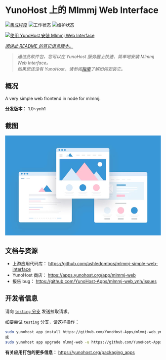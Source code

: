 <!--
注意：此 README 由 <https://github.com/YunoHost/apps/tree/master/tools/readme_generator> 自动生成
请勿手动编辑。
-->

# YunoHost 上的 Mlmmj Web Interface

[![集成程度](https://dash.yunohost.org/integration/mlmmj-web.svg)](https://ci-apps.yunohost.org/ci/apps/mlmmj-web/) ![工作状态](https://ci-apps.yunohost.org/ci/badges/mlmmj-web.status.svg) ![维护状态](https://ci-apps.yunohost.org/ci/badges/mlmmj-web.maintain.svg)

[![使用 YunoHost 安装 Mlmmj Web Interface](https://install-app.yunohost.org/install-with-yunohost.svg)](https://install-app.yunohost.org/?app=mlmmj-web)

*[阅读此 README 的其它语言版本。](./ALL_README.md)*

> *通过此软件包，您可以在 YunoHost 服务器上快速、简单地安装 Mlmmj Web Interface。*  
> *如果您还没有 YunoHost，请参阅[指南](https://yunohost.org/install)了解如何安装它。*

## 概况

A very simple web frontend in node for mlmmj.

**分发版本：** 1.0~ynh1

## 截图

![Mlmmj Web Interface 的截图](./doc/screenshots/example.jpg)

## 文档与资源

- 上游应用代码库： <https://github.com/ashledombos/mlmmj-simple-web-interface>
- YunoHost 商店： <https://apps.yunohost.org/app/mlmmj-web>
- 报告 bug： <https://github.com/YunoHost-Apps/mlmmj-web_ynh/issues>

## 开发者信息

请向 [`testing` 分支](https://github.com/YunoHost-Apps/mlmmj-web_ynh/tree/testing) 发送拉取请求。

如要尝试 `testing` 分支，请这样操作：

```bash
sudo yunohost app install https://github.com/YunoHost-Apps/mlmmj-web_ynh/tree/testing --debug
或
sudo yunohost app upgrade mlmmj-web -u https://github.com/YunoHost-Apps/mlmmj-web_ynh/tree/testing --debug
```

**有关应用打包的更多信息：** <https://yunohost.org/packaging_apps>
